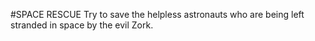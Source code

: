#SPACE RESCUE
Try to save the helpless astronauts who are being left stranded in space by the evil Zork.